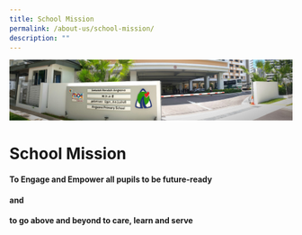 ```yaml
---
title: School Mission
permalink: /about-us/school-mission/
description: ""
---
```

![](/images/About%20Us.jpg)

School Mission
==============

#### **To Engage and Empower** all pupils to be future-ready
#### **and**
#### **to go above and beyond to care, learn and serve**